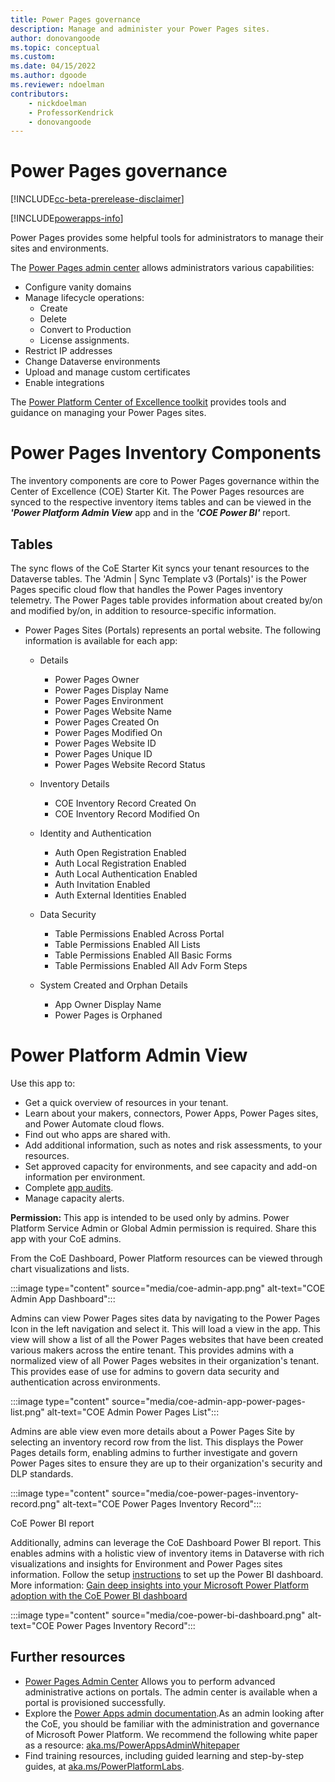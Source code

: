 ```yaml
---
title: Power Pages governance
description: Manage and administer your Power Pages sites.
author: donovangoode
ms.topic: conceptual
ms.custom: 
ms.date: 04/15/2022
ms.author: dgoode
ms.reviewer: ndoelman
contributors:
    - nickdoelman
    - ProfessorKendrick
    - donovangoode
---
```


# Power Pages governance

[!INCLUDE[cc-beta-prerelease-disclaimer](../includes/cc-beta-prerelease-disclaimer.md)]

[!INCLUDE[powerapps-info](../includes/cc-powerapps-info.md)]

Power Pages provides some helpful tools for administrators to manage their sites and environments.

The [Power Pages admin center](admin-overview.md) allows administrators various capabilities:
- Configure vanity domains
- Manage lifecycle operations:
    - Create
    - Delete
    - Convert to Production
    - License assignments.
- Restrict IP addresses
- Change Dataverse environments
- Upload and manage custom certificates
- Enable integrations

The [Power Platform Center of Excellence toolkit](power-platform/guidance/coe/starter-kit) provides tools and guidance on managing your Power Pages sites.

<!--TO DO-->
# Power Pages Inventory Components

The inventory components are core to Power Pages governance within the Center of Excellence (COE) Starter Kit. The Power Pages resources are synced to the  respective inventory items tables and can be viewed in the ***'Power Platform Admin View*** app and in the ***'COE Power BI'*** report.

## Tables
The sync flows of the CoE Starter Kit syncs your tenant resources to the Dataverse tables. The 'Admin | Sync Template v3 (Portals)'  is the Power Pages specific cloud flow that handles the Power Pages inventory telemetry. The Power Pages table provides information about created by/on and modified by/on, in addition to resource-specific information.
- Power Pages Sites (Portals) represents an portal website. The following information is available for each app:
	
    - Details
    	- Power Pages Owner
    	- Power Pages Display Name
    	- Power Pages Environment
    	- Power Pages Website Name
    	- Power Pages Created On
    	- Power Pages Modified On
    	- Power Pages Website ID
    	- Power Pages Unique ID
    	- Power Pages Website Record Status

    - Inventory Details
        - COE Inventory Record Created On
        - COE Inventory Record Modified On
			
    - Identity and Authentication
    	- Auth Open Registration Enabled
    	- Auth Local Registration Enabled
    	- Auth Local Authentication Enabled
    	- Auth Invitation Enabled
        - Auth External Identities Enabled
	
    - Data Security
    	- Table Permissions Enabled Across Portal
    	- Table Permissions Enabled All Lists
    	- Table Permissions Enabled All Basic Forms
    	- Table Permissions Enabled All Adv Form Steps
	
    - System Created and Orphan Details
    	- App Owner Display Name
    	- Power Pages is Orphaned
	
	
# Power Platform Admin View
Use this app to:
- Get a quick overview of resources in your tenant.
- Learn about your makers, connectors, Power Apps, Power Pages sites, and Power Automate cloud flows.
- Find out who apps are shared with.
- Add additional information, such as notes and risk assessments, to your resources.
- Set approved capacity for environments, and see capacity and add-on information per environment.
- Complete [app audits](power-platform/guidance/coe/example-processes).
- Manage capacity alerts.

**Permission:** This app is intended to be used only by admins. Power Platform Service Admin or Global Admin permission is required. Share this app with your CoE admins.


From the CoE Dashboard, Power Platform resources can be viewed through chart visualizations and lists.

:::image type="content" source="media/coe-admin-app.png" alt-text="COE Admin App Dashboard":::

Admins can view Power Pages sites data by navigating to the Power Pages Icon in the left navigation and select it. This will load a view in the app. This view will show a list of all the Power Pages websites  that have been created various makers across the entire tenant. This provides admins with a normalized view of all Power Pages websites in their organization's tenant. This provides ease of use for admins to govern data security and authentication across environments.

:::image type="content" source="media/coe-admin-app-power-pages-list.png" alt-text="COE Admin Power Pages List":::

Admins are able view even more details about a Power Pages Site by selecting  an inventory record row from the list. This displays the Power Pages details form, enabling admins to further investigate and govern Power Pages sites to ensure they are up to their organization's security and DLP standards.

:::image type="content" source="media/coe-power-pages-inventory-record.png" alt-text="COE Power Pages Inventory Record":::

CoE Power BI report

Additionally, admins can leverage the CoE Dashboard  Power BI report. This enables admins with a holistic view of inventory items in Dataverse with rich visualizations and insights for Environment and Power Pages sites information. 
Follow the setup [instructions](power-platform/guidance/coe/setup-powerbi) to set up the Power BI dashboard. More information: [Gain deep insights into your Microsoft Power Platform adoption with the CoE Power BI dashboard](power-platform/guidance/coe/power-bi)

:::image type="content" source="media/coe-power-bi-dashboard.png" alt-text="COE Power Pages Inventory Record":::


## Further resources
- [Power Pages Admin Center](maker/portals/admin/admin-overview) Allows you to perform advanced administrative actions on portals. The admin center is available when a portal is provisioned successfully.
- Explore the [Power Apps admin documentation](power-platform/admin/admin-documentation).As an admin looking after the CoE, you should be familiar with the administration and governance of Microsoft Power Platform. We recommend the following white paper as a resource: [aka.ms/PowerAppsAdminWhitepaper](https://aka.ms/powerappsadminwhitepaper)
- Find training resources, including guided learning and step-by-step guides, at [aka.ms/PowerPlatformLabs](https://aka.ms/powerplatformlabs).
